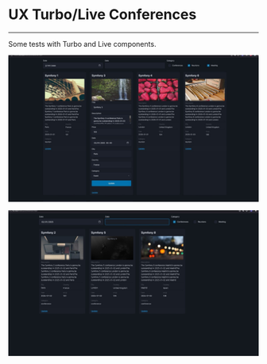 # UX Turbo/Live Conferences

---

Some tests with Turbo and Live components.


![ux-turbo-live-conf.jpeg](./ux-turbo-live-conf.jpeg)

![ux-turbo-live-conf2.jpeg](./ux-turbo-live-conf2.jpeg)
